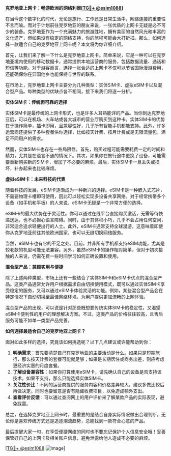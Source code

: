 **克罗地亚上网卡：畅游欧洲的网络利器[[TG💪+ @esim1088](https://t.me/s/esim1088)]**

在当今这个数字化的时代，无论是旅行、工作还是日常生活中，网络连接的重要性不言而喻。而对于计划前往克罗地亚的朋友来说，一张优质的上网卡无疑是必不可少的装备。克罗地亚作为一个充满魅力的旅游胜地，拥有美丽的自然风光和丰富的文化遗产，但如果没有稳定的网络支持，你的旅程可能会大打折扣。那么，如何选择一款适合自己的克罗地亚上网卡呢？本文将为你详细介绍。

首先，让我们来了解一下什么是克罗地亚上网卡。简单来说，它是一种可以在克罗地亚境内使用的移动数据卡，通常提供本地运营商的服务，包括数据流量、通话和短信等功能。对于游客而言，选择一张合适的上网卡不仅可以节省国际漫游费用，还能确保你在异国他乡也能保持与世界的联系。

在市场上，克罗地亚上网卡主要分为几种类型：实体SIM卡、虚拟eSIM卡以及混合型产品。每种类型的优缺点各不相同，接下来我们将逐一分析。

**实体SIM卡：传统但可靠的选择**

实体SIM卡是最传统的上网卡形式，也是许多人耳熟能详的产品。当你到达克罗地亚后，可以在机场、火车站或各大城市的营业厅购买到这种卡。实体SIM卡的优势在于操作简单，插卡即用，且兼容性好，几乎所有智能手机都能支持。此外，许多运营商还提供了多种套餐供你选择，比如按天计费、按月计费或是无限流量包，满足不同用户的需求。

然而，实体SIM卡也存在一些局限性。首先，购买过程可能需要耗费一定的时间和精力，尤其是在语言不通的情况下。其次，如果你在旅行途中更换了设备，可能需要重新购买新的SIM卡，增加了不必要的麻烦。最后，实体SIM卡一旦丢失或损坏，补办起来也比较麻烦。

**虚拟eSIM卡：未来科技的代表**

随着科技的发展，eSIM卡逐渐成为一种新兴的选择。eSIM卡是一种嵌入式芯片，不需要物理卡槽即可使用，因此可以轻松实现多设备共享网络。对于经常携带多个设备（如手机和平板）的人来说，eSIM卡无疑是一个非常方便的选择。

eSIM卡的最大优势在于灵活性。你可以通过在线平台直接购买激活，无需等待快递送达，也不必担心语言障碍。同时，由于其体积小巧，几乎不会占用任何空间，非常适合追求轻便出行的人士。此外，eSIM卡通常支持全球漫游，这意味着即使你从克罗地亚前往其他欧洲国家，也可以无缝切换网络服务。

当然，eSIM卡也有它的不足之处。目前，并非所有手机都支持eSIM功能，尤其是较老款的机型可能无法兼容。另外，虽然eSIM卡的操作相对简单，但对于初次接触的人来说，仍需花费一些时间学习如何正确设置和使用。

**混合型产品：兼顾实用与便捷**

除了上述两种类型，市场上还有一些结合了实体SIM卡和eSIM卡优点的混合型产品。这类产品通常允许用户根据需求自由切换使用模式，既可以通过实体SIM卡享受稳定的服务，又可以通过eSIM卡体验灵活的功能。例如，某些混合型产品会在特定情况下自动切换至最佳网络环境，为用户提供更加流畅的上网体验。

混合型产品的出现，可以说是针对那些既想要传统实体SIM卡的稳定性，又渴望eSIM卡便利性的用户的理想解决方案。不过，这类产品的价格往往较高，且售后服务可能不如单一类型产品完善。

**如何选择最适合自己的克罗地亚上网卡？**

面对如此多样的选择，究竟该如何挑选呢？以下几点建议或许能帮助到你：

1. **明确需求**：首先要清楚自己在克罗地亚的主要活动是什么。如果只是短期旅行，那么按天计费的套餐可能就足够；如果是长期居住或商务出差，则应考虑更经济实惠的月度套餐。
2. **了解设备兼容性**：如果你打算使用eSIM卡，请先确认自己的设备是否支持该技术。如果不支持，那么只能选择实体SIM卡。
3. **关注性价比**：不同的运营商提供的服务内容和价格差异较大，建议多做比较后再做决定。同时也要留意是否有隐藏收费项目，以免造成额外支出。
4. **查看评价反馈**：可以通过查阅网上的用户评价来了解某款产品的实际表现，避免踩雷。

总之，在选择克罗地亚上网卡时，最重要的是结合自身实际情况做出合理判断。无论你是喜欢传统方式还是追逐潮流趋势，总能找到一款符合心意的产品。

最后提醒大家一句，在享受便捷网络的同时也不要忘记保护个人信息安全哦！妥善保管好自己的上网卡及相关账户信息，避免泄露给他人造成不必要的麻烦。

[[TG💪+ @esim1088](https://t.me/s/esim1088) ![Image](https://i.postimg.cc/4NQfJmqS/Snipaste-2025-05-13-00-14-12.png)]